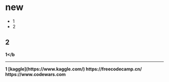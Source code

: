 # new
- 1
- 2

## 2
<b>1</b
  <hr>
1
[kaggle](https://www.kaggle.com/)
https://freecodecamp.cn/
https://www.codewars.com
